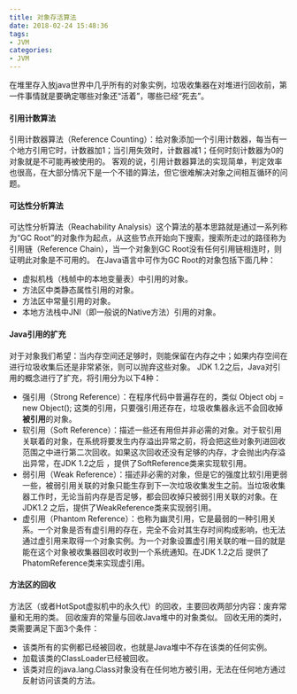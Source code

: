```yaml
---
title: 对象存活算法
date: 2018-02-24 15:48:36
tags:
- JVM
categories:
- JVM
---
```


在堆里存入放java世界中几乎所有的对象实例，垃圾收集器在对堆进行回收前，第一件事情就是要确定哪些对象还“活着”，哪些已经“死去”。

<!-- more -->

#### 引用计数算法
引用计数器算法（Reference Counting）：给对象添加一个引用计数器，每当有一个地方引用它时，计数器加1；当引用失效时，计数器减1；任何时刻计数器为0的对象就是不可能再被使用的。
客观的说，引用计数器算法的实现简单，判定效率也很高，在大部分情况下是一个不错的算法，但它很难解决对象之间相互循环的问题。

#### 可达性分析算法
可达性分析算法（Reachability Analysis）这个算法的基本思路就是通过一系列称为“GC Root”的对象作为起点，从这些节点开始向下搜索，搜索所走过的路径称为引用链（Reference Chain），当一个对象到GC Root没有任何引用链相连时，则证明此对象是不可用的。
在Java语言中可作为GC Root的对象包括下面几种：
- 虚拟机栈（栈帧中的本地变量表）中引用的对象。
- 方法区中类静态属性引用的对象。
- 方法区中常量引用的对象。
- 本地方法栈中JNI（即一般说的Native方法）引用的对象。

#### Java引用的扩充
对于对象我们希望：当内存空间还足够时，则能保留在内存之中；如果内存空间在进行垃圾收集后还是非常紧张，则可以抛弃这些对象。
JDK 1.2之后，Java对引用的概念进行了扩充，将引用分为以下4种：
- 强引用（Strong Reference）：在程序代码中普遍存在的，类似 Object obj = new Object(); 这类的引用，只要强引用还存在，垃圾收集器永远不会回收掉**被引用**的对象。
- 软引用（Soft Reference）：描述一些还有用但并非必需的对象。对于软引用关联着的对象，在系统将要发生内存溢出异常之前，将会把这些对象列进回收范围之中进行第二次回收。如果这次回收还没有足够的内存，才会抛出内存溢出异常，在JDK 1.2之后 ，提供了SoftReference类来实现软引用。
- 弱引用（Weak Reference）：描述非必需的对象，但是它的强度比软引用更弱一些，被弱引用关联的对象只能生存到下一次垃圾收集发生之前。当垃圾收集器工作时，无论当前内存是否足够，都会回收掉只被弱引用关联的对象。在JDK1.2 之后，提供了WeakReference类来实现弱引用。
- 虚引用（Phantom Reference）：也称为幽灵引用，它是最弱的一种引用关系。一个对象是否有虚引用的存在，完全不会对其生存时间构成影响，也无法通过虚引用来取得一个对象实例。为一个对象设置虚引用关联的唯一目的就是能在这个对象被收集器回收时收到一个系统通知。在JDK 1.2之后 提供了PhatomReference类来实现虚引用。

#### 方法区的回收
方法区（或者HotSpot虚拟机中的永久代）的回收，主要回收两部分内容：废弃常量和无用的类。
回收废弃的常量与回收Java堆中的对象类似。
回收无用的类时，类需要满足下面3个条件：
- 该类所有的实例都已经被回收，也就是Java堆中不存在该类的任何实例。
- 加载该类的ClassLoader已经被回收。
- 该类对应的java.lang.Class对象没有在任何地方被引用，无法在任何地方通过反射访问该类的方法。